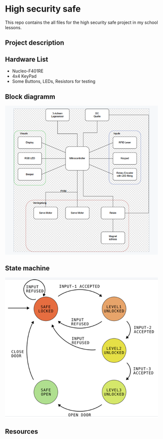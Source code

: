 # High security safe

This repo contains the all files for the high security safe project in my school lessons.


## Project description


## Hardware List
 - Nucleo-F401RE
 - 4x4 KeyPad
 - Some Buttons, LEDs, Resistors for testing

## Block diagramm
![Loading Block-Diagram](./assets/safeBlockDiagramm.png)

## State machine
![Loading State-Diagram](./assets/safeStateDiagramm.png)

## Resources